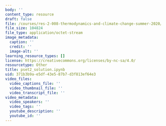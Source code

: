 ```yaml
---
body: ''
content_type: resource
draft: false
file: /courses/res-2-008-thermodynamics-and-climate-change-summer-2020/pset2_solution.ipynb
file_size: 104824
file_type: application/octet-stream
image_metadata:
  caption: ''
  credit: ''
  image-alt: ''
learning_resource_types: []
license: https://creativecommons.org/licenses/by-nc-sa/4.0/
resourcetype: Other
title: pset2_solution.ipynb
uid: 371b3b9a-e5df-43e5-87b7-d3f813ef64e3
video_files:
  video_captions_file: ''
  video_thumbnail_file: ''
  video_transcript_file: ''
video_metadata:
  video_speakers: ''
  video_tags: ''
  youtube_description: ''
  youtube_id: ''
---
```

